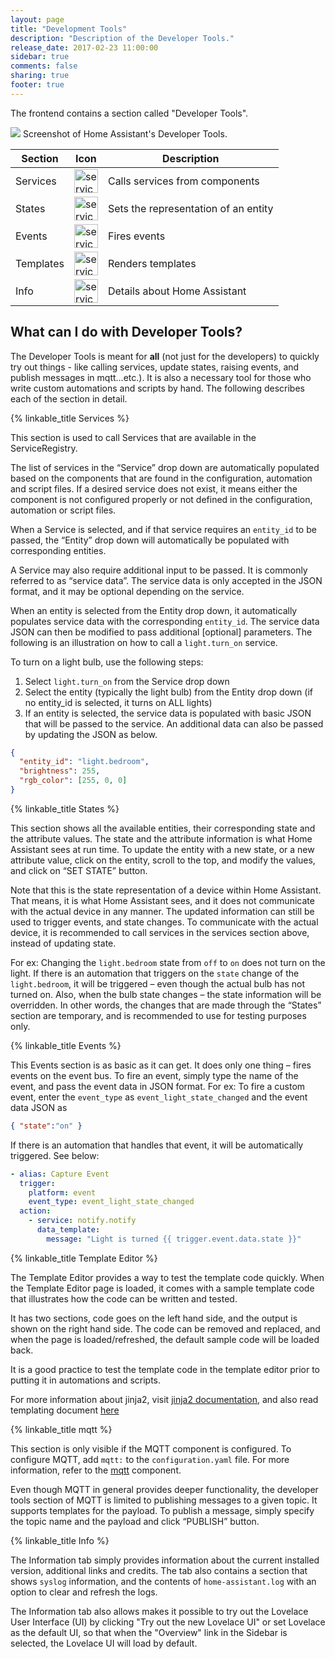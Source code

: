 ```yaml
---
layout: page
title: "Development Tools"
description: "Description of the Developer Tools."
release_date: 2017-02-23 11:00:00
sidebar: true
comments: false
sharing: true
footer: true
---
```


The frontend contains a section called "Developer Tools".

<p class='img'>
<img src='/images/screenshots/developer-tools.png' />
Screenshot of Home Assistant's Developer Tools.
</p>

| Section | Icon | Description |
| ------- |------| ----- |
| Services | <img src='/images/screenshots/developer-tool-services-icon.png' alt='service developer tool icon' class="no-shadow" height="38" /> | Calls services from components |
| States | <img src='/images/screenshots/developer-tool-states-icon.png' alt='service developer tool icon' class="no-shadow" height="38" /> | Sets the representation of an entity |
| Events | <img src='/images/screenshots/developer-tool-events-icon.png' alt='service developer tool icon' class="no-shadow" height="38" /> | Fires events |
| Templates | <img src='/images/screenshots/developer-tool-templates-icon.png' alt='service developer tool icon' class="no-shadow" height="38" /> | Renders templates |
| Info | <img src='/images/screenshots/developer-tool-about-icon.png' alt='service developer tool icon' class="no-shadow" height="38" /> | Details about Home Assistant |

## What can I do with Developer Tools?
The Developer Tools is meant for **all** (not just for the developers) to quickly try out things - like calling services, update states, raising events, and publish messages in mqtt…etc.). It is also a necessary tool for those who write custom automations and scripts by hand. The following describes each of the section in detail.

{% linkable_title Services %}

This section is used to call Services that are available in the ServiceRegistry.

The list of services in the “Service” drop down are automatically populated based on the components that are found in the configuration, automation and script files.  If a desired service does not exist, it means either the component is not configured properly or not defined in the configuration, automation or script files.

When a Service is selected, and if that service requires an `entity_id` to be passed, the “Entity” drop down will automatically be populated with corresponding entities.

A Service may also require additional input to be passed. It is commonly referred to as “service data”. The service data is only accepted in the JSON format, and it may be optional depending on the service.

When an entity is selected from the Entity drop down, it automatically populates service data with the corresponding `entity_id`. The service data JSON can then be modified to pass additional \[optional\] parameters. The following is an illustration on how to call a `light.turn_on` service.

To turn on a light bulb, use the following steps:
1.	Select `light.turn_on` from the Service drop down
2.	Select the entity (typically the light bulb) from the Entity drop down (if no entity_id is selected, it turns on ALL lights)
3.	If an entity is selected, the service data is populated with basic JSON that will be passed to the service. An additional data can also be passed by updating the JSON as below.

```json
{
  "entity_id": "light.bedroom",
  "brightness": 255,
  "rgb_color": [255, 0, 0]
}
```
{% linkable_title States %}

This section shows all the available entities, their corresponding state and the attribute values. The state and the attribute information is what Home Assistant sees at run time. To update the entity with a new state, or a new attribute value, click on the entity, scroll to the top, and modify the values, and click on “SET STATE” button.

Note that this is the state representation of a device within Home Assistant. That means, it is what Home Assistant sees, and it does not communicate with the actual device in any manner. The updated information can still be used to trigger events, and state changes. To communicate with the actual device, it is recommended to call services in the services section above, instead of updating state.

For ex: Changing the `light.bedroom` state from `off` to `on` does not turn on the light. If there is an automation that triggers on the `state` change of the `light.bedroom`, it will be triggered – even though the actual bulb has not turned on. Also, when the bulb state changes – the state information will be overridden. In other words, the changes that are made through the “States” section are temporary, and is recommended to use for testing purposes only.

{% linkable_title Events %}

This Events section is as basic as it can get. It does only one thing – fires events on the event bus.
To fire an event, simply type the name of the event, and pass the event data in JSON format.
For ex: To fire a custom event, enter the `event_type` as `event_light_state_changed` and the event data JSON as

```json
{ "state":"on" }
```

If there is an automation that handles that event, it will be automatically triggered. See below:
```yaml
- alias: Capture Event
  trigger:
    platform: event
    event_type: event_light_state_changed
  action:
    - service: notify.notify
      data_template:
        message: "Light is turned {{ trigger.event.data.state }}"
```

{% linkable_title Template Editor %}

The Template Editor provides a way to test the template code quickly. When the Template Editor page is loaded, it comes with a sample template code that illustrates how the code can be written and tested.

It has two sections, code goes on the left hand side, and the output is shown on the right hand side. The code can be removed and replaced, and when the page is loaded/refreshed, the default sample code will be loaded back.

It is a good practice to test the template code in the template editor prior to putting it in automations and scripts.

For more information about jinja2, visit [jinja2 documentation](http://jinja.pocoo.org/docs/dev/templates/), and also read templating document [here](/topics/templating/)


{% linkable_title mqtt %}

This section is only visible if the MQTT component is configured. To configure MQTT, add `mqtt:` to the `configuration.yaml` file. For more information, refer to the [mqtt](/components/mqtt/) component.

Even though MQTT in general provides deeper functionality, the developer tools section of MQTT is limited to publishing messages to a given topic. It supports templates for the payload. To publish a message, simply specify the topic name and the payload and click “PUBLISH” button.

{% linkable_title Info %}

The Information tab simply provides information about the current installed version, additional links and credits. The tab also contains a section that shows `syslog` information, and the contents of `home-assistant.log` with an option to clear and refresh the logs.

The Information tab also allows makes it possible to try out the Lovelace User Interface (UI) by clicking "Try out the new Lovelace UI" or set Lovelace as the default UI, so that when the "Overview" link in the Sidebar is selected, the Lovelace UI will load by default.

